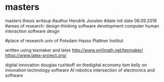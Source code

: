 # masters
masters thesis writeup
#authur
Hendrik Joosten 
#date
init date 06.09.2018
#areas of research:
	design thinking
	software development
	computer human interaction
	software desgn
	
#place of research
	univ of Potsdam
	Hasso Plattner Institut

written using texmaker and latex
http://www.xm1math.net/texmaker/
https://www.latex-project.org/

digital innovation
douglas rushkoff on thedigital economy
tom kelly on innovation
technology
software
AI
robotics
intersection of electronics and software
